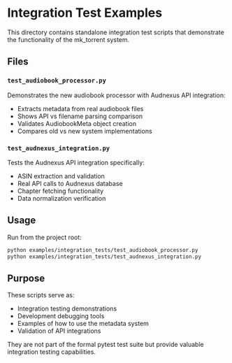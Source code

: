 # Integration Test Examples

This directory contains standalone integration test scripts that demonstrate the functionality of the mk_torrent system.

## Files

### `test_audiobook_processor.py`
Demonstrates the new audiobook processor with Audnexus API integration:
- Extracts metadata from real audiobook files
- Shows API vs filename parsing comparison
- Validates AudiobookMeta object creation
- Compares old vs new system implementations

### `test_audnexus_integration.py`
Tests the Audnexus API integration specifically:
- ASIN extraction and validation
- Real API calls to Audnexus database
- Chapter fetching functionality
- Data normalization verification

## Usage

Run from the project root:

```bash
python examples/integration_tests/test_audiobook_processor.py
python examples/integration_tests/test_audnexus_integration.py
```

## Purpose

These scripts serve as:
- Integration testing demonstrations
- Development debugging tools
- Examples of how to use the metadata system
- Validation of API integrations

They are not part of the formal pytest test suite but provide valuable integration testing capabilities.
